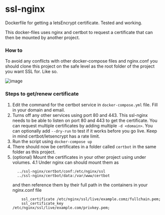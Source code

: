# ssl-nginx
Dockerfile for getting a letsEncrypt certificate. Tested and working.

This docker-files uses nginx and certbot to request a certificate that can then be mounted by another 
project.


### How to 
To avoid any conflicts with other docker-compose files and nginx.conf you should clone this project
on the safe level as the root folder of the project you want SSL for. Like so.

![image](https://user-images.githubusercontent.com/40603805/155863263-1c166b82-be84-40a8-9810-fe8108632415.png)

### Steps to get/renew certificate
1. Edit the command for the certbot service in `docker-compose.yml` file. Fill in your domain and email.
2. Turns off any other services using port 80 and 443. This ssl-nginx needs to be able to listen on port 80 and 443 to get the certificate.
  You can request multiple certificates by adding multiple `-d <domain>`. You can optionally add `--dry-run` to test if it works before you go live. Keep in mind certbot/letsencrypt has a rate limit.
3. Run the script using `docker-compose up`
4. There should now be certificates in a folder called `certbot` in the same folder as this project.
5. (optional) Mount the certificates in your other project using under volumes.
  4.1 Under nginx can should mount them as
    ```  
      ../ssl-nginx/certbot/conf:/etc/nginx/ssl
      ../ssl-nginx/certbot/data:/var/www/certbot
    ```
    and then reference them by their full path in the containers in your nginx.conf file
    ```
        ssl_certificate /etc/nginx/ssl/live/example.comz/fullchain.pem;
        ssl_certificate_key /etc/nginx/ssl/live/example.com/privkey.pem;
    ```


 
